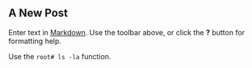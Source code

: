 ## A New Post

Enter text in [Markdown](http://daringfireball.net/projects/markdown/). Use the toolbar above, or click the **?** button for formatting help.

Use the `root# ls -la` function.